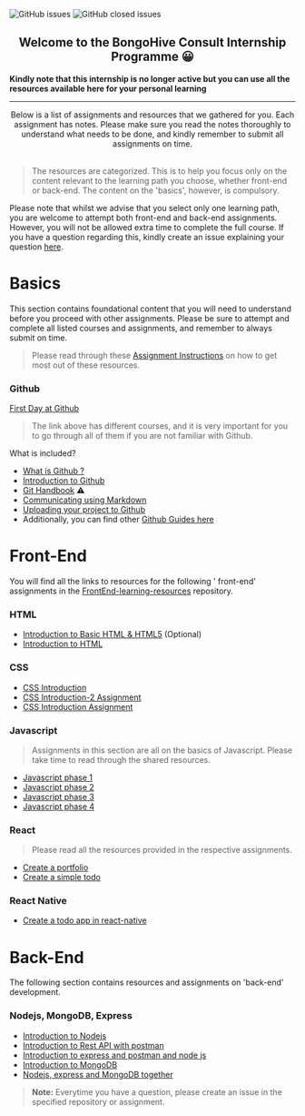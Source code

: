 
![GitHub issues](https://img.shields.io/github/issues/bongohive/internship-program.svg?style=flat-square)
![GitHub closed issues](https://img.shields.io/github/issues-closed/bongohive/internship-program.svg?style=flat-square)
<h2 align="center"> ️Welcome to the BongoHive Consult Internship Programme 😀</h2>

**Kindly note that this internship is no longer active but you can use all the resources available here for your personal learning**
<hr />
<div align="center">
Below is a list of assignments and resources that we gathered for you. Each assignment has notes. Please make sure you read the notes thoroughly to understand what needs to be done, and kindly remember to submit all assignments on time.
 <br>
 <br>  
</div>  

> The resources are categorized. This is to help you focus only on the content relevant to the learning path you choose, whether front-end or back-end. The content on the 'basics', however, is compulsory. 

Please note that whilst we advise that you select only one learning path, you are welcome to attempt both front-end and back-end assignments. However, you will not be allowed extra time to complete the full course. If you have a question regarding this, kindly create an issue explaining your question [here](https://github.com/BongoHive/internship-program/issues/new). 

# Basics
This section contains foundational content that you will need to understand before you proceed with other assignments. Please be sure to attempt and complete all listed courses and assignments, and remember to always submit on time.  
</div> 

> Please read through these [Assignment Instructions](https://github.com/BongoHive/how-to-instructions/blob/master/README.md) on how to get most out of these resources.

### Github  

[First Day at Github](https://lab.github.com/githubtraining/paths/first-day-on-github)  

> The link above has different courses, and it is very important for you to go through all of them if you are not familiar with Github.

What is included? 
- [What is Github ?](https://youtu.be/w3jLJU7DT5E)
- [Introduction to Github](https://lab.github.com/githubtraining/introduction-to-github)
- [Git Handbook](https://guides.github.com/introduction/git-handbook/) ⚠️
- [Communicating using Markdown](https://lab.github.com/githubtraining/communicating-using-markdown)
- [Uploading your project to Github](https://lab.github.com/githubtraining/uploading-your-project-to-github)
- Additionally, you can find other [Github Guides here](https://guides.github.com/)


# Front-End  

You will find all the links to resources for the following ' front-end' assignments in the [FrontEnd-learning-resources](https://github.com/BongoHive/front-end-learning-resources) repository.

### HTML

- [Introduction to Basic HTML & HTML5](https://learn.freecodecamp.org/responsive-web-design/basic-html-and-html5) (Optional)
- [Introduction to HTML](https://lab.github.com/githubtraining/introduction-to-html)

### CSS

- [CSS Introduction](https://classroom.github.com/a/VzLeht6o)
- [CSS Introduction-2 Assignment ](https://classroom.github.com/a/D62W7Z9d)
- [CSS Introduction Assignment](https://classroom.github.com/a/c3OSI6dG)

### Javascript
> Assignments in this section are all on the basics of Javascript. Please take time to read through the shared resources.

- [Javascript phase 1](https://classroom.github.com/a/livdkVFt)
- [Javascript phase 2](https://classroom.github.com/a/mMUcP2Os)
- [Javascript phase 3](https://classroom.github.com/a/c2q42PZn)
- [Javascript phase 4](https://classroom.github.com/a/cN1GYCHS)


### React
> Please read all the resources provided in the respective assignments.

- [Create a portfolio](https://classroom.github.com/a/B1P-cXe-)
- [Create a simple todo](https://classroom.github.com/a/MKuEJpvp)

### React Native

- [Create a todo app in react-native](https://classroom.github.com/a/KOYlb4sy)


# Back-End
The following section contains resources and assignments on 'back-end' development.

### Nodejs, MongoDB, Express

- [Introduction to Nodejs](https://classroom.github.com/a/lTHQg7l5)
- [Introduction to Rest API with postman](https://classroom.github.com/a/hfLBtmlQ)
- [Introduction to express and postman and node js](https://classroom.github.com/a/mKV9gtmB) 
- [Introduction to MongoDB](https://classroom.github.com/a/qISPYz6L)
- [Nodejs, express and MongoDB together](https://classroom.github.com/a/4Gx4fl4W)



> **Note:** Everytime you have a question, please create an issue in the specified repository or assignment.







